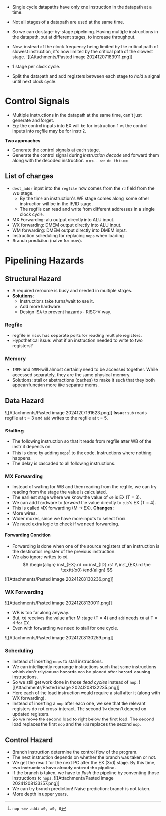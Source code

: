- Single cycle datapaths have only one instruction in the datapath at a time.
- Not all stages of a datapath are used at the same time.
- So we can do stage-by-stage pipelining. Having multiple instructions in the datapath, but at different stages, to increase throughput.

- Now, instead of the clock frequency being limited by the critical path of slowest instruction, it's now limited by the critical path of the slowest stage.
![[Attachments/Pasted image 20241207183911.png]]
- 1 stage per clock cycle.
-  Split the datapath and add registers between each stage to _hold_ a signal until next clock cycle.
# Control Signals
- Multiple instructions in the datapath at the same time, can't just generate and forget.
- Eg: the control inputs into EX will be for instruction 1 vs the control inputs into regfile may be for instr 2.

**Two approaches:**
- Generate the control signals at each stage.
- Generate the control signal during _instruction decode_ and forward them along with the decoded instruction. ==`<-- we do this`==

## List of changes
- `dest_addr` input into the `regfile` now comes from the `rd` field from the WB stage.
	- By the time an instruction's WB stage comes along, some other instruction will be in the IF/ID stage.
	- The regfile can read and write from different addresses in a single clock cycle.
- MX Forwarding: alu output directly into ALU input.
- WX forwarding: DMEM output directly into ALU input.
- WM forwarding: DMEM output directly into DMEM input.
- Instruction scheduling for replacing `nops` when loading.
- Branch prediction (naive for now).

# Pipelining Hazards
## Structural Hazard
- A required resource is busy and needed in multiple stages.
- **Solutions**:
	- Instructions take turns/wait to use it.
	- Add more hardware.
	- Design ISA to prevent hazards - RISC-V way.
### Regfile
- regfile in riscv has separate ports for reading multiple registers.
- Hypothetical issue: what if an instruction needed to write to two registers?
### Memory
- `IMEM` and `DMEM` will almost certainly need to be accessed together. While accessed separately, they are the same physical memory.
- Solutions: stall or abstractions (caches) to make it such that they both appear/function more like separate mems.
## Data Hazard
![[Attachments/Pasted image 20241207191623.png]]
**Issue:**  `sub` reads regfile at t = 3 and `add` writes to the regfile at t = 5.
### Stalling
- The following instruction so that it reads from regfile after WB of the  instr it depends on.
- This is done by adding `nops`[^1] to the code. Instructions where nothing happens.
- The delay is cascaded to all following instructions.
### MX Forwarding
- Instead of waiting for WB and then reading from the regfile, we can try reading from the stage the value is calculated.
- The earliest stage where we know the value of `s0` is EX (T = 3).
- We can add hardware to _forward_ the value directly to `sub`'s EX (T = 4).
- This is called MX forwarding (M -> EX).
**Changes:**
- More wires.
- Wider muxes, since we have more inputs to select from.
- We need extra logic to check if we need forwarding.
#### Forwarding Condition
- Forwarding is done when one of the source registers of an instruction is the destination register of the previous instruction.
- We also ignore writes to `x0`.
$$
\begin{align}
inst_{EX}.rd == inst_{ID}.rs1 \\
inst_{EX}.rd \ne \texttt{x0}
\end{align}
$$

![[Attachments/Pasted image 20241208130236.png]]

### WX Forwarding
![[Attachments/Pasted image 20241208130011.png]]
- WB is too far along anyway.
- But, `t0` receives the value after M stage (T = 4) and `add` needs `t0` at T = 4 for EX.
- Even with forwarding we need to stall for one cycle.

![[Attachments/Pasted image 20241208130259.png]]

### Scheduling
- Instead of inserting `nops` to stall instructions.
- We can intelligently rearrange instructions such that some instructions which don't rely/cause hazards can be placed after hazard-causing instructions.
- So we still get work done in those _dead cycles_ instead of `nop`.
![[Attachments/Pasted image 20241208132235.png]]
- Here each of the load instruction would require a stall after it (along with WX forwarding).
- Instead of inserting a `nop` after each one, we see that the relevant registers do not cross-interact. The second `lw` doesn't depend on updated registers.
- So we move the second load to right below the first load. The second load replaces the first `nop` and the `add` replaces the second `nop`.
## Control Hazard
- Branch instruction determine the control flow of the program.
- The next instruction depends on whether the branch was taken or not.
- We get the result for the next PC after the EX (3rd) stage. By this time, two instructions have already entered the pipeline.
- If the branch is taken, we have to _flush_ the pipeline by conventing those instructions to `nops`.
![[Attachments/Pasted image 20241208133357.png]]
- We can try branch prediction! Naive prediction: branch is not taken.
- More depth in upper years.

[^1]: `nop <=> addi x0, x0, 0`